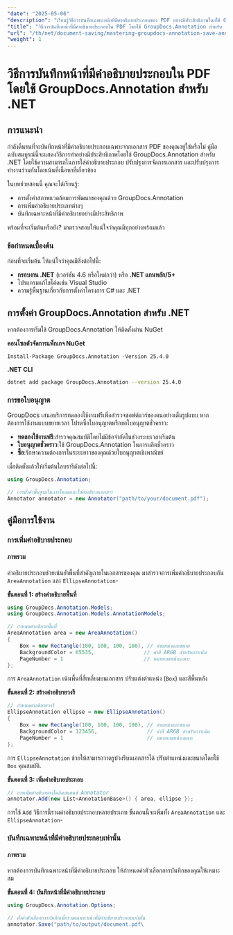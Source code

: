 ```yaml
---
"date": "2025-05-06"
"description": "เรียนรู้วิธีการบันทึกเฉพาะหน้าที่มีคำอธิบายประกอบของ PDF อย่างมีประสิทธิภาพโดยใช้ GroupDocs.Annotation สำหรับ .NET ปรับปรุงการจัดการเอกสารและการทำงานร่วมกันด้วยคู่มือโดยละเอียดนี้"
"title": "วิธีการบันทึกหน้าที่มีคำอธิบายประกอบใน PDF โดยใช้ GroupDocs.Annotation สำหรับ .NET"
"url": "/th/net/document-saving/mastering-groupdocs-annotation-save-annotated-pdf-pages/"
"weight": 1
---
```


# วิธีการบันทึกหน้าที่มีคำอธิบายประกอบใน PDF โดยใช้ GroupDocs.Annotation สำหรับ .NET

## การแนะนำ

กำลังดิ้นรนที่จะบันทึกหน้าที่มีคำอธิบายประกอบเฉพาะจากเอกสาร PDF ของคุณอยู่ใช่หรือไม่ คู่มือฉบับสมบูรณ์นี้จะแสดงวิธีการทำอย่างมีประสิทธิภาพโดยใช้ GroupDocs.Annotation สำหรับ .NET โดยใช้ความสามารถในการใส่คำอธิบายประกอบ ปรับปรุงการจัดการเอกสาร และปรับปรุงการทำงานร่วมกันโดยเน้นที่เนื้อหาที่เกี่ยวข้อง

ในบทช่วยสอนนี้ คุณจะได้เรียนรู้:
- การตั้งค่าสภาพแวดล้อมการพัฒนาของคุณด้วย GroupDocs.Annotation
- การเพิ่มคำอธิบายประเภทต่างๆ
- บันทึกเฉพาะหน้าที่มีคำอธิบายอย่างมีประสิทธิภาพ

พร้อมที่จะเริ่มต้นหรือยัง? มาตรวจสอบให้แน่ใจว่าคุณมีทุกอย่างพร้อมแล้ว

### ข้อกำหนดเบื้องต้น

ก่อนที่จะเริ่มต้น ให้แน่ใจว่าคุณมีสิ่งต่อไปนี้:
- **กรอบงาน .NET** (เวอร์ชัน 4.6 หรือใหม่กว่า) หรือ **.NET แกนหลัก/5+**
- โปรแกรมแก้ไขโค้ดเช่น Visual Studio
- ความรู้พื้นฐานเกี่ยวกับการตั้งค่าโครงการ C# และ .NET

## การตั้งค่า GroupDocs.Annotation สำหรับ .NET

หากต้องการเริ่มใช้ GroupDocs.Annotation ให้ติดตั้งผ่าน NuGet

**คอนโซลตัวจัดการแพ็กเกจ NuGet**

```plaintext
Install-Package GroupDocs.Annotation -Version 25.4.0
```

**\.NET CLI**

```bash
dotnet add package GroupDocs.Annotation --version 25.4.0
```

### การขอใบอนุญาต

GroupDocs เสนอบริการทดลองใช้งานฟรีเพื่อสำรวจซอฟต์แวร์ของตนอย่างเต็มรูปแบบ หากต้องการใช้งานแบบขยายเวลา โปรดซื้อใบอนุญาตหรือขอใบอนุญาตชั่วคราว:
- **ทดลองใช้งานฟรี**:สำรวจคุณสมบัติโดยไม่มีข้อจำกัดในช่วงระยะเวลาเริ่มต้น
- **ใบอนุญาตชั่วคราว**:ใช้ GroupDocs.Annotation ในการผลิตชั่วคราว
- **ซื้อ**:รักษาความต้องการในระยะยาวของคุณด้วยใบอนุญาตเชิงพาณิชย์

เมื่อติดตั้งแล้วให้เริ่มต้นไลบรารีดังต่อไปนี้:

```csharp
using GroupDocs.Annotation;

// การตั้งค่าพื้นฐานในการโหลดและใส่คำอธิบายเอกสาร
Annotator annotator = new Annotator("path/to/your/document.pdf");
```

## คู่มือการใช้งาน

### การเพิ่มคำอธิบายประกอบ

#### ภาพรวม

คำอธิบายประกอบช่วยเน้นย้ำพื้นที่สำคัญภายในเอกสารของคุณ มาสำรวจการเพิ่มคำอธิบายประกอบกัน `AreaAnnotation` และ `EllipseAnnotation`-

**ขั้นตอนที่ 1: สร้างคำอธิบายพื้นที่**

```csharp
using GroupDocs.Annotation.Models;
using GroupDocs.Annotation.Models.AnnotationModels;

// กำหนดคำอธิบายพื้นที่
AreaAnnotation area = new AreaAnnotation()
{
    Box = new Rectangle(100, 100, 100, 100), // ตำแหน่งและขนาด
    BackgroundColor = 65535,                // ค่าสี ARGB สำหรับการเน้น
    PageNumber = 1                          // หมายเลขหน้าเฉพาะ
};
```

การ `AreaAnnotation` เน้นพื้นที่สี่เหลี่ยมบนเอกสาร ปรับแต่งตำแหน่ง (`Box`) และสีพื้นหลัง

**ขั้นตอนที่ 2: สร้างคำอธิบายวงรี**

```csharp
// กำหนดคำอธิบายวงรี
EllipseAnnotation ellipse = new EllipseAnnotation()
{
    Box = new Rectangle(100, 100, 100, 100), // ตำแหน่งและขนาด
    BackgroundColor = 123456,                // ค่าสี ARGB สำหรับการเน้น
    PageNumber = 1                           // หมายเลขหน้าเฉพาะ
};
```

การ `EllipseAnnotation` ช่วยให้สามารถวาดรูปวงรีบนเอกสารได้ ปรับตำแหน่งและขนาดโดยใช้ `Box` คุณสมบัติ.

**ขั้นตอนที่ 3: เพิ่มคำอธิบายประกอบ**

```csharp
// การเพิ่มคำอธิบายลงในอินสแตนซ์ Annotator
annotator.Add(new List<AnnotationBase>() { area, ellipse });
```

การใช้ `Add` วิธีการนี้รวมคำอธิบายประกอบหลายประเภท ขั้นตอนนี้จะเพิ่มทั้ง `AreaAnnotation` และ `EllipseAnnotation`-

### บันทึกเฉพาะหน้าที่มีคำอธิบายประกอบเท่านั้น

#### ภาพรวม

หากต้องการบันทึกเฉพาะหน้าที่มีคำอธิบายประกอบ ให้กำหนดค่าตัวเลือกการบันทึกของคุณให้เหมาะสม

**ขั้นตอนที่ 4: บันทึกหน้าที่มีคำอธิบายประกอบ**

```csharp
using GroupDocs.Annotation.Options;

// ตั้งค่าตัวเลือกการบันทึกเพื่อรวมเฉพาะหน้าที่มีคำอธิบายประกอบเท่านั้น
annotator.Save("path/to/output/document.pdf\